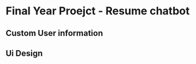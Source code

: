 # Final Year Proejct - Resume chatbot

<!-- ## A chatbot Web project -->

## Custom User information

## Ui Design
